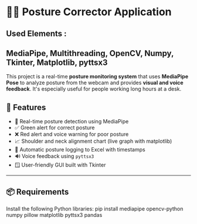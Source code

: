 # 🧍‍♂️ Posture Corrector Application

Used Elements :
-------------
MediaPipe,
Multithreading,
OpenCV,
Numpy,
Tkinter,
Matplotlib,
pyttsx3
------------
This project is a real-time **posture monitoring system** that uses **MediaPipe Pose** to analyze posture from the webcam and provides **visual and voice feedback**. It's especially useful for people working long hours at a desk.

## 🧠 Features

- 🎥 Real-time posture detection using MediaPipe
- ✅ Green alert for correct posture
- ❌ Red alert and voice warning for poor posture
- 📈 Shoulder and neck alignment chart (live graph with matplotlib)
- 🧾 Automatic posture logging to Excel with timestamps
- 🔊 Voice feedback using `pyttsx3`
- 🪟 User-friendly GUI built with Tkinter

---

## 📦 Requirements

Install the following Python libraries:
pip install mediapipe opencv-python numpy pillow matplotlib pyttsx3 pandas



                                                
